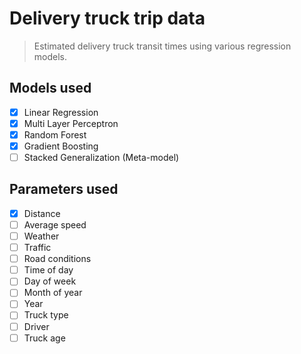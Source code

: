 # Delivery truck trip data

> Estimated delivery truck transit times using various regression models.

## Models used

- [X] Linear Regression
- [X] Multi Layer Perceptron
- [X] Random Forest
- [X] Gradient Boosting
- [ ] Stacked Generalization (Meta-model)

## Parameters used

- [X] Distance
- [ ] Average speed
- [ ] Weather
- [ ] Traffic
- [ ] Road conditions
- [ ] Time of day
- [ ] Day of week
- [ ] Month of year
- [ ] Year
- [ ] Truck type
- [ ] Driver
- [ ] Truck age